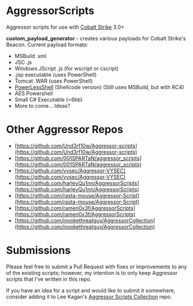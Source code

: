 # AggressorScripts
Aggressor scripts for use with [Cobalt Strike](https://cobaltstrike.com) 3.0+

**custom_payload_generator** - creates various payloads for Cobalt Strike's Beacon. Current payload formats:

* MSBuild .xml
* JSC .js
* Windows JScript .js (for wscript or cscript)
* .jsp executable (uses PowerShell)
* Tomcat .WAR (uses PowerShell)
* [PowerLessShell](https://github.com/Mr-Un1k0d3r/PowerLessShell) (Shellcode version) (Still uses MSBuild, but with RC4)
* AES Powershell
* Small C# Executable (~6kb)
* More to come... Ideas?

# Other Aggressor Repos

* [https://github.com/Und3rf10w/Aggressor-scripts](https://github.com/Und3rf10w/Aggressor-scripts)
* [https://github.com/001SPARTaN/aggressor_scripts](https://github.com/001SPARTaN/aggressor_scripts)
* [https://github.com/vysec/Aggressor-VYSEC](https://github.com/vysec/Aggressor-VYSEC)
* [https://github.com/harleyQu1nn/AggressorScripts](https://github.com/harleyQu1nn/AggressorScripts)
* [https://github.com/rasta-mouse/Aggressor-Script](https://github.com/rasta-mouse/Aggressor-Script)
* [https://github.com/ramen0x3f/AggressorScripts](https://github.com/ramen0x3f/AggressorScripts)
* [https://github.com/invokethreatguy/AggressorCollection](https://github.com/invokethreatguy/AggressorCollection)

# Submissions
Please feel free to submit a Pull Request with fixes or improvements to any of the existing scripts; however, my intention is to only keep Aggressor scripts that I've written in this repo.

If you have an idea for a script and would like to submit it somewhere, consider adding it to Lee Kagan's [Aggressor Scripts Collection](https://github.com/invokethreatguy/AggressorCollection) repo.
